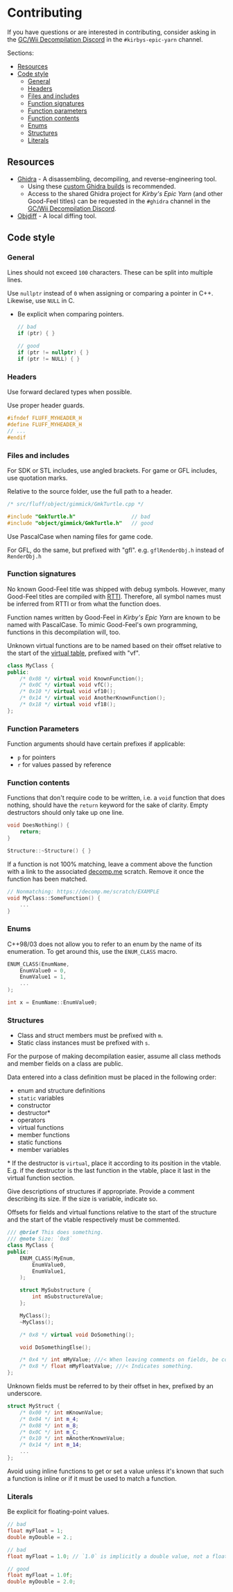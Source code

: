 # Contributing
If you have questions or are interested in contributing, consider asking in the [GC/Wii Decompilation Discord](https://discord.gg/hKx3FJJgrV) in the `#kirbys-epic-yarn` channel.

Sections:
- [Resources](#resources)
- [Code style](#code-style)
    - [General](#general)
    - [Headers](#headers)
    - [Files and includes](#files-and-includes)
    - [Function signatures](#function-signatures)
    - [Function parameters](#function-parameters)
    - [Function contents](#function-contents)
    - [Enums](#enums)
    - [Structures](#structures)
    - [Literals](#literals)

## Resources
- [Ghidra](https://ghidra-sre.org/) - A disassembling, decompiling, and reverse-engineering tool.
    - Using these [custom Ghidra builds](https://github.com/encounter/ghidra-ci/releases) is recommended.
    - Access to the shared Ghidra project for *Kirby's Epic Yarn* (and other Good-Feel titles) can be requested in the `#ghidra` channel in the [GC/Wii Decompilation Discord](https://discord.gg/hKx3FJJgrV).
- [Objdiff](https://github.com/encounter/objdiff) - A local diffing tool.

## Code style
### General
Lines should not exceed `100` characters. These can be split into multiple lines.

Use `nullptr` instead of `0` when assigning or comparing a pointer in C++.
Likewise, use `NULL` in C.
- Be explicit when comparing pointers.
    ```cpp
    // bad
    if (ptr) { }

    // good
    if (ptr != nullptr) { }
    if (ptr != NULL) { }
    ```

### Headers
Use forward declared types when possible.

Use proper header guards.
```cpp
#ifndef FLUFF_MYHEADER_H
#define FLUFF_MYHEADER_H
// ...
#endif
```

### Files and includes
For SDK or STL includes, use angled brackets. For game or GFL includes, use quotation marks.

Relative to the source folder, use the full path to a header.
```cpp
/* src/fluff/object/gimmick/GmkTurtle.cpp */

#include "GmkTurtle.h"                  // bad
#include "object/gimmick/GmkTurtle.h"   // good
```

Use PascalCase when naming files for game code.

For GFL, do the same, but prefixed with "gfl". e.g. `gflRenderObj.h` instead of `RenderObj.h`

### Function signatures
No known Good-Feel title was shipped with debug symbols. However, many Good-Feel titles are compiled with [RTTI](https://en.wikipedia.org/wiki/Run-time_type_information). Therefore, all symbol names must be inferred from RTTI or from what the function does.

Function names written by Good-Feel in *Kirby's Epic Yarn* are known to be named with PascalCase.
To mimic Good-Feel's own programming, functions in this decompilation will, too.

Unknown virtual functions are to be named based on their offset relative to the start of the [virtual table](https://en.wikipedia.org/wiki/Virtual_method_table), prefixed with "vf".

```cpp
class MyClass {
public:
    /* 0x08 */ virtual void KnownFunction();
    /* 0x0C */ virtual void vfC(); 
    /* 0x10 */ virtual void vf10();
    /* 0x14 */ virtual void AnotherKnownFunction();
    /* 0x18 */ virtual void vf18();
};
```
### Function Parameters
Function arguments should have certain prefixes if applicable:
- `p` for pointers
- `r` for values passed by reference

### Function contents
Functions that don't require code to be written, i.e. a `void` function that does nothing, should have the `return` keyword for the sake of clarity.
Empty destructors should only take up one line.

```cpp
void DoesNothing() {
    return;
}

Structure::~Structure() { }
```

If a function is not 100% matching, leave a comment above the function with a link to the associated [decomp.me](https://decomp.me) scratch. Remove it once the function has been matched.

```cpp
// Nonmatching: https://decomp.me/scratch/EXAMPLE
void MyClass::SomeFunction() {
    ...
}
```

### Enums
C++98/03 does not allow you to refer to an enum by the name of its enumeration. To get around this, use the `ENUM_CLASS` macro.
```cpp
ENUM_CLASS(EnumName,
    EnumValue0 = 0,
    EnumValue1 = 1,
    ...
);

int x = EnumName::EnumValue0;
```

### Structures
- Class and struct members must be prefixed with `m`.
- Static class instances must be prefixed with `s`.

For the purpose of making decompilation easier, assume all class methods and member fields on a class are public.

Data entered into a class definition must be placed in the following order:
- enum and structure definitions
- `static` variables
- constructor
- destructor*
- operators
- virtual functions
- member functions
- static functions
- member variables

\* If the destructor is `virtual`, place it according to its position in the vtable.
E.g. if the destructor is the last function in the vtable, place it last in the
virtual function section.

Give descriptions of structures if appropriate. Provide a comment describing its size.
If the size is variable, indicate so.

Offsets for fields and virtual functions relative to the start of the structure and
the start of the vtable respectively must be commented.

```cpp
/// @brief This does something.
/// @note Size: `0x8`
class MyClass {
public:
    ENUM_CLASS(MyEnum,
        EnumValue0,
        EnumValue1,
    );

    struct MySubstructure {
        int mSubstructureValue;
    };  

    MyClass();
    ~MyClass();

    /* 0x8 */ virtual void DoSomething();

    void DoSomethingElse();

    /* 0x4 */ int mMyValue; ///< When leaving comments on fields, be concise.
    /* 0x8 */ float mMyFloatValue; ///< Indicates something.
};
```

Unknown fields must be referred to by their offset in hex, prefixed by an underscore.
```cpp
struct MyStruct {
    /* 0x00 */ int mKnownValue;
    /* 0x04 */ int m_4;
    /* 0x08 */ int m_8;
    /* 0x0C */ int m_C;
    /* 0x10 */ int mAnotherKnownValue;
    /* 0x14 */ int m_14;
    ...
};
```

Avoid using inline functions to get or set a value unless it's known that such a function is inline or if it must be used to match a function.

### Literals
Be explicit for floating-point values.

```cpp
// bad
float myFloat = 1;
double myDouble = 2.;

// bad
float myFloat = 1.0; // `1.0` is implicitly a double value, not a float.

// good
float myFloat = 1.0f;
double myDouble = 2.0;
```
